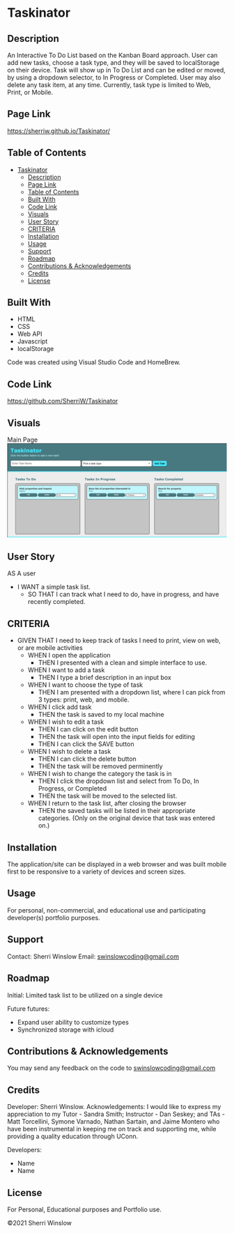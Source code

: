 # Taskinator

## Description
An Interactive To Do List based on the Kanban Board approach.  User can add new tasks, choose a task type, and they will be saved to localStorage on their device.  Task will show up in To Do List and can be edited or moved, by using a dropdown selector, to In Progress or Completed.  User may also delete any task item, at any time.  Currently, task type is limited to Web, Print, or Mobile.

## Page Link

https://sherriw.github.io/Taskinator/

## Table of Contents

- [Taskinator](#taskinator)
  - [Description](#description)
  - [Page Link](#page-link)
  - [Table of Contents](#table-of-contents)
  - [Built With](#built-with)
  - [Code Link](#code-link)
  - [Visuals](#visuals)
  - [User Story](#user-story)
  - [CRITERIA](#criteria)
  - [Installation](#installation)
  - [Usage](#usage)
  - [Support](#support)
  - [Roadmap](#roadmap)
  - [Contributions & Acknowledgements](#contributions--acknowledgements)
  - [Credits](#credits)
  - [License](#license)

## Built With
- HTML
- CSS
- Web API
- Javascript
- localStorage

Code was created using Visual Studio Code and HomeBrew.

## Code Link

https://github.com/SherriW/Taskinator

## Visuals

Main Page
 ![image](./assets/images/taskinator-screenshot.png) 

## User Story

AS A user

- I WANT a simple task list.
  - SO THAT I can track what I need to do, have in progress, and have recently completed.

## CRITERIA

- GIVEN THAT I need to keep track of tasks I need to print, view on web, or are mobile activities
  - WHEN I open the application
    - THEN I presented with a clean and simple interface to use.
  - WHEN I want to add a task
    - THEN I type a brief description in an input box
  - WHEN I want to choose the type of task
    - THEN I am presented with a dropdown list, where I can pick from 3 types: print, web,  and mobile.
  - WHEN I click add task
    - THEN the task is saved to my local machine
  - WHEN I wish to edit a task
    - THEN I can click on the edit button
    - THEN the task will open into the input fields for editing
    - THEN I can click the SAVE button
  - WHEN I wish to delete a task
    - THEN I can click the delete button
    - THEN the task will be removed perminently
  - WHEN I wish to change the category the task is in
    - THEN I click the dropdown list and select from To Do, In Progress, or Completed
    - THEN the task will be moved to the selected list.
  - WHEN I return to the task list, after closing the browser
    - THEN the saved tasks will be listed in their appropriate categories. (Only on the original device that task was entered on.)

## Installation

The application/site can be displayed in a web browser and was built mobile first to be responsive to a variety of devices and screen sizes.


## Usage
For personal, non-commercial, and educational use and participating developer(s) portfolio purposes.

## Support
Contact:  Sherri Winslow
Email:  swinslowcoding@gmail.com

## Roadmap

Initial:
Limited task list to be utilized on a single device

Future futures:

- Expand user ability to customize types
- Synchronized storage with icloud

## Contributions & Acknowledgements
You may send any feedback on the code to swinslowcoding@gmail.com

## Credits
Developer: Sherri Winslow.
Acknowledgements:  I would like to express my appreciation to my Tutor - Sandra Smith; Instructor - Dan Seskey; and TAs - Matt Torcellini, Symone Varnado, Nathan Sartain, and Jaime Montero who have been instrumental in keeping me on track and supporting me, while providing a quality education through UConn.

Developers:
- Name
- Name
## License
For Personal, Educational purposes and Portfolio use.

©2021 Sherri Winslow